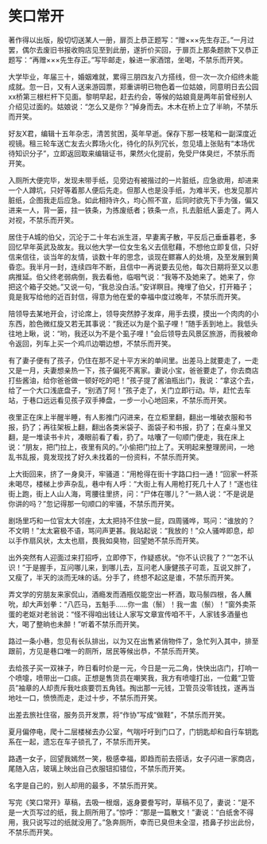 # 笑口常开

著作得以出版，殷切切送某人一册，扉页上恭正题写：“赠×××先生存正。”一月过罢，偶尔去废旧书报收购店见至到此册，遂折价买回，于扉页上那条题款下又恭正题写：“再赠×××先生存正。”写毕邮走，躲进一家酒馆，坐喝，不禁乐而开笑。 

大学毕业，年届三十，婚姻难就，累得三朋四友八方搭线，但一次一次介绍终未能成就。忽一日，又有人送来游园票，郑重讲明已物色着一位姑娘，同意明日去公园xx桥第三根栏杆下见面。黎明早起，赶去约会，等候的姑娘竟是两年前曾经别人介绍见过面的。姑娘说：“怎么又是你？”掉身而去。木木在桥上立了半晌，不禁乐而开笑。 

好友X君，编辑十五年杂志，清苦贫困，英年早逝。保存下那一枝笔和一副深度近视镜。租三轮车送亡友去火葬场火化，待化的队列冗长，忽见墙上张贴有“本场优待知识分子”，立即返回取来编辑证书，果然火化提前，免受尸体臭烂，不禁乐而开笑。 

入厕所大便完毕，发现未带手纸，见旁边有被揩过的一片脏纸，应急欲用，却进来一个人蹲坑，只好等着那人便后先走。但那人也是没手纸，为难半天，也发见那片脏纸，企图我走后应急。如此相持许久，均心照不宣，后同时欲先下手为强，偏又进来一人，背一篓，拄一铁条，为拣废纸者；铁条一点，扎去脏纸人篓走了。两人对视，不禁乐而开笑。 

居住于A城的伯父，沉沦于二十年右派生涯，早妻离子散，平反后己垂垂暮老，多回忆早年英武及故友。我以他大学一位女生名义去信慰藉，不想他立即复信，只好信来信往，谈当年的友情，谈数十年的思念，谈现在鳏寡人的处境，及至发展到黄昏恋。我半月一封，连续四年不断，且信中一再说要去见他，每次日期将至又以患病推延。伯父终老弱病倒，我去看他，临咽气说：“我等不及她来了。她来了，你把这个箱子交她。”又说一句，“我总没白活。”安详瞑目。掩埋了伯父，打开箱子；竟是我写给他的近百封信，得意为他在爱的幸福中度过晚年，不禁乐而开笑。 

陪领导去某地开会，讨论席上，领导突然脖子发痒，用手去摸，摸出一个肉肉的小东西，脸色微红旋又若无其事说：“我还以为是个虱子哩！”随手丢到地上。我低头往地上瞅，说：“哟，我还以为不是个虱子哩！”会后领导去风景区旅游，而我被命令返回，列车上买一个鸡爪边嚼边想，不禁乐而开笑。 

有了妻子便有了孩子，仍住在那不足十平方米的单间里。出差马上就要走了，一走又是一月，夫妻想亲热一下，孩子偏死不离家。妻说小宝，爸爸要走了，你去商店打些酱油，给你爸爸做一顿好吃的吧！”孩子提了酱油瓶出门，我说：“拿这个去，给了一个大口浅底盘子，“别洒了阿！”孩子走了，关门立即行动。毕，赶忙去车站，于巷口远远看见孩子双手捧盘，一步一小心地回来，不禁乐而开笑。 

夜里正在床上半醒半睡，有人影推门闪进来，在立柜里翻，翻出一堆破衣服和书报，扔了；再往架板上翻，翻出各类米袋子、面袋子和书报，扔了；在桌斗里又翻，是一堆读书卡片，凑眼前看了看，扔了。咕囔了一句顺门便走，我在床上说：“朋友，把门拉上，夜里有风的。”小偷把门拉上了。天明起来整理房间，一地乱书乱报，竟发现找了好久未找着的一份资料，不禁乐而开笑。 

上大街回来，挤了一身臭汗，牢骚道：“用枪得在街十字路口扫一通！”回家一杯茶未喝尽，楼梯上步声杂乱，巷中有人呼：“大街上有人用枪打死几十人了！”遂也往街上跑，街上人山人海，弯腰往里挤，问：“尸体在哪儿？”一熟人说：“不是说是你讲的吗？”忽记得那一句顺口的牢骚，不禁乐而开笑。 

剧场里巧和一位官太大邻座，太太把持不住放一屁，四周骚哗，骂问：“谁放的？不文明！”太太窘极不语，骂问声更甚。我站起说：“我放的！”众人骚哗即息，却以手作扇风状，太太也扇，畏我如臭物，回望她不禁乐而开笑。 

出外突然有人迎面过来打招呼，立即停下，作疑惑状。“你不认识我了？”“怎不认识！”于是握手，互问哪儿来，到哪儿去，互问老人康健孩子可乖，互说又胖了，又瘦了，半天的淡而无味的话。分手了，终想不起这是谁，不禁乐而开笑。 

弄文学的穷朋友来家侃山，酒瘾发而酒瓶仅能空出一杯酒，取马鬃四根，各人蘸吮，却大声划拳：“八匹马，五魁手……你一盅（鬃）！我一盅（鬃）！”窗外卖茶蛋的老妪对老翁说：“怪不得咱出钱让人家写文章宣传咱不干，人家钱多酒量也大，喝了整晌也未醉！”听着不禁乐而开笑。 

路过一条小巷，忽见有长队排出，以为又在出售紧俏物件了，急忙列入其中，排至跟前，方见是巷口唯一的厕所，居民等候出恭，不禁乐而开笑。 

去给孩子买一双袜子，昨日看时价是一元，今日是一元二角，快快出店门，打响一个喷嚏，喷带出一口痰。正想是售货员在嘲笑我，我方有喷嚏打出，一位戴“卫管员”袖章的人却责斥我吐痰要罚五角钱。掏出那一元钱，卫管员没零钱找，遂再当地吐一口，愤愤而走，走过十步，不禁乐而开笑。 

出差去旅社住宿，服务员开发票，将“作协”写成“做鞋”，不禁乐而开笑。 

夏月偏停电，爬十二层楼梯去办公室，气喘吁吁到门口了，门钥匙却和自行车钥匙系在一起，遗忘在车子锁孔了，不禁乐而开笑。 

路遇一女子，回望我嫣然一笑，极感幸福，即趋而前去搭话，女子闪进一家商店，尾随入店，玻璃上映出自己衣服钮扣错位，不禁乐而开笑。 

名字是自己的，别人却用的最多，不禁乐而开笑。 

写完《笑口常开》草稿，去吸一根烟，返身要誊写时，草稿不见了，妻说：“是不是一大页写过的纸，我上厕所用了。”惊呼：“那是一篇散文！”妻说：“白纸舍不得用，我只说写过的纸就没用了。”急奔厕所，幸而已臭但未全湿，捂鼻子抄出此份，不禁乐而开笑。
 